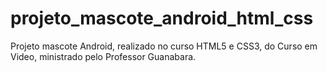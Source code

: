 # projeto_mascote_android_html_css
 Projeto mascote Android, realizado no curso HTML5 e CSS3, do Curso em Video, ministrado pelo Professor Guanabara.
